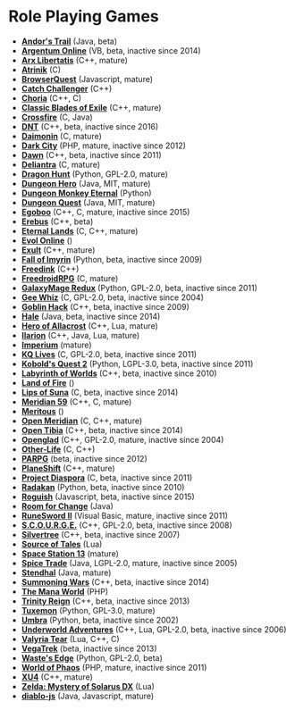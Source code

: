 # Role Playing Games

[comment]: # (start of autogenerated content, do not edit)
- **[Andor's Trail](andors_trail.md)** (Java, beta)
- **[Argentum Online](argentum_online.md)** (VB, beta, inactive since 2014)
- **[Arx Libertatis](arx_libertatis.md)** (C++, mature)
- **[Atrinik](atrinik.md)** (C)
- **[BrowserQuest](browserquest.md)** (Javascript, mature)
- **[Catch Challenger](catch_challenger.md)** (C++)
- **[Choria](choria.md)** (C++, C)
- **[Classic Blades of Exile](blades_of_exile.md)** (C++, mature)
- **[Crossfire](crossfire.md)** (C, Java)
- **[DNT](dnt.md)** (C++, beta, inactive since 2016)
- **[Daimonin](daimonin.md)** (C, mature)
- **[Dark City](dark_city.md)** (PHP, mature, inactive since 2012)
- **[Dawn](dawn.md)** (C++, beta, inactive since 2011)
- **[Deliantra](deliantra.md)** (C, mature)
- **[Dragon Hunt](dragon_hunt.md)** (Python, GPL-2.0, mature)
- **[Dungeon Hero](dungeon_hero.md)** (Java, MIT, mature)
- **[Dungeon Monkey Eternal](dungeon_monkey_eternal.md)** (Python)
- **[Dungeon Quest](dungeon_quest.md)** (Java, MIT, mature)
- **[Egoboo](egoboo.md)** (C++, C, mature, inactive since 2015)
- **[Erebus](erebus.md)** (C++, beta)
- **[Eternal Lands](eternal_lands.md)** (C, C++, mature)
- **[Evol Online](evol_online.md)** ()
- **[Exult](exult.md)** (C++, mature)
- **[Fall of Imyrin](fall_of_imiryn.md)** (Python, beta, inactive since 2009)
- **[Freedink](freedink.md)** (C++)
- **[FreedroidRPG](freedroid.md)** (C, mature)
- **[GalaxyMage Redux](galaxymage_redux.md)** (Python, GPL-2.0, beta, inactive since 2011)
- **[Gee Whiz](geewhiz.md)** (C, GPL-2.0, beta, inactive since 2004)
- **[Goblin Hack](goblin_hack.md)** (C++, beta, inactive since 2009)
- **[Hale](hale.md)** (Java, beta, inactive since 2014)
- **[Hero of Allacrost](allacrost.md)** (C++, Lua, mature)
- **[Ilarion](ilarion.md)** (C++, Java, Lua, mature)
- **[Imperium](imperium.md)** (mature)
- **[KQ Lives](kq_lives.md)** (C, GPL-2.0, beta, inactive since 2011)
- **[Kobold's Quest 2](kobolds_quest_2.md)** (Python, LGPL-3.0, beta, inactive since 2011)
- **[Labyrinth of Worlds](labyrinth_of_worlds.md)** (C++, beta, inactive since 2010)
- **[Land of Fire](land_of_fire.md)** ()
- **[Lips of Suna](lips_of_suna.md)** (C, beta, inactive since 2014)
- **[Meridian 59](meridian59.md)** (C++, C, mature)
- **[Meritous](meritous.md)** ()
- **[Open Meridian](open_meridian.md)** (C, C++, mature)
- **[Open Tibia](open_tibia.md)** (C++, beta, inactive since 2014)
- **[Openglad](openglad.md)** (C++, GPL-2.0, mature, inactive since 2004)
- **[Other-Life](other_life.md)** (C, C++)
- **[PARPG](parpg.md)** (beta, inactive since 2012)
- **[PlaneShift](planeshift.md)** (C++, mature)
- **[Project Diaspora](project_diaspora.md)** (C, beta, inactive since 2011)
- **[Radakan](radakan.md)** (Python, beta, inactive since 2010)
- **[Roguish](roguish.md)** (Javascript, beta, inactive since 2015)
- **[Room for Change](room_for_change.md)** (Java)
- **[RuneSword II](runesword_ii.md)** (Visual Basic, mature, inactive since 2011)
- **[S.C.O.U.R.G.E.](scourge.md)** (C++, GPL-2.0, beta, inactive since 2008)
- **[Silvertree](silvertree.md)** (C++, beta, inactive since 2007)
- **[Source of Tales](source_of_tales.md)** (Lua)
- **[Space Station 13](space_station_13.md)** (mature)
- **[Spice Trade](spice_trade.md)** (Java, LGPL-2.0, mature, inactive since 2005)
- **[Stendhal](stendhal.md)** (Java, mature)
- **[Summoning Wars](summoming_wars.md)** (C++, beta, inactive since 2014)
- **[The Mana World](manaworld.md)** (PHP)
- **[Trinity Reign](trinity_reign.md)** (C++, beta, inactive since 2013)
- **[Tuxemon](tuxemon.md)** (Python, GPL-3.0, mature)
- **[Umbra](umbra.md)** (Python, beta, inactive since 2002)
- **[Underworld Adventures](underworld_adventures.md)** (C++, Lua, GPL-2.0, beta, inactive since 2006)
- **[Valyria Tear](valyria_tear.md)** (Lua, C++, C)
- **[VegaTrek](vegatrek.md)** (beta, inactive since 2013)
- **[Waste's Edge](wastes_edge.md)** (Python, GPL-2.0, beta)
- **[World of Phaos](world_of_phaos.md)** (PHP, mature, inactive since 2011)
- **[XU4](xu4.md)** (C++, mature)
- **[Zelda: Mystery of Solarus DX](zelda_mystery_of_solarus_dx.md)** (Lua)
- **[diablo-js](diablo_js.md)** (Java, Javascript, mature)

[comment]: # (end of autogenerated content)